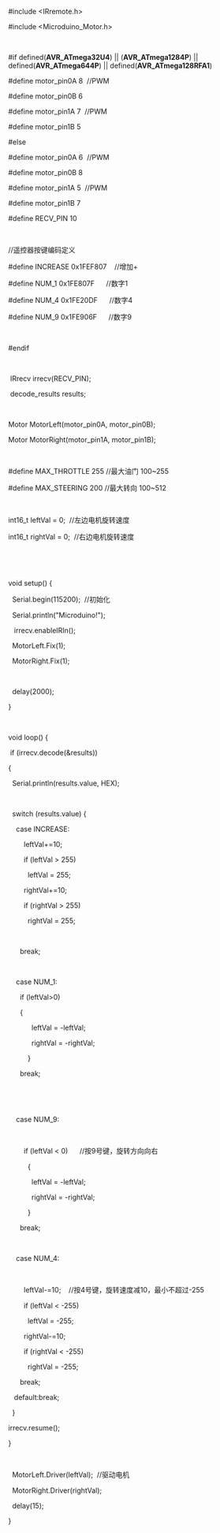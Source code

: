 

#include <IRremote.h>

#include <Microduino_Motor.h>

 

#if defined(__AVR_ATmega32U4__) ||
(__AVR_ATmega1284P__) || defined(__AVR_ATmega644P__) ||
defined(__AVR_ATmega128RFA1__)

#define motor_pin0A 8  //PWM

#define motor_pin0B 6

#define motor_pin1A 7  //PWM 

#define motor_pin1B 5

#else

#define motor_pin0A 6  //PWM

#define motor_pin0B 8

#define motor_pin1A 5  //PWM

#define motor_pin1B 7

#define RECV_PIN 10

 

//遥控器按键编码定义

#define INCREASE 0x1FEF807    //增加+

#define NUM_1 0x1FE807F      //数字1

#define NUM_4 0x1FE20DF      //数字4

#define NUM_9 0x1FE906F      //数字9

 

#endif

 

 IRrecv irrecv(RECV_PIN);

 decode_results results;

 

Motor MotorLeft(motor_pin0A, motor_pin0B);

Motor MotorRight(motor_pin1A, motor_pin1B);

 

#define MAX_THROTTLE 255 //最大油门 100~255

#define MAX_STEERING 200 //最大转向 100~512

 

int16_t leftVal = 0;  //左边电机旋转速度

int16_t rightVal = 0;  //右边电机旋转速度

 

 

void setup() {

 
Serial.begin(115200);  //初始化

 
Serial.println("Microduino!");

  
irrecv.enableIRIn(); 

 
MotorLeft.Fix(1);

 
MotorRight.Fix(1);

 

 
delay(2000);

}

 

void loop() {

 if
(irrecv.decode(&results))

{

 
Serial.println(results.value, HEX);

 

 
switch (results.value) {

   
case INCREASE: 

       
leftVal+=10;

       
if (leftVal > 255)

         
leftVal = 255;

       
rightVal+=10;

       
if (rightVal > 255)

         
rightVal = 255;

         


     
break;

   

   
case NUM_1:

     
if (leftVal>0)

     
{           

           
leftVal = -leftVal;

           
rightVal = -rightVal;

         
}

     
break;

   

 

   
case NUM_9:

     

       
if (leftVal < 0)      //按9号键，旋转方向向右

         
{

           
leftVal = -leftVal;

           
rightVal = -rightVal;

         
}

     
break;

   

   
case NUM_4:

     

       
leftVal-=10;    //按4号键，旋转速度减10，最小不超过-255

       
if (leftVal < -255)

         
leftVal = -255;

       
rightVal-=10;

       
if (rightVal < -255)

         
rightVal = -255;

     
break;

  
default:break;

  }

irrecv.resume();

}

 

 
MotorLeft.Driver(leftVal);  //驱动电机

 
MotorRight.Driver(rightVal);

 
delay(15);

}

